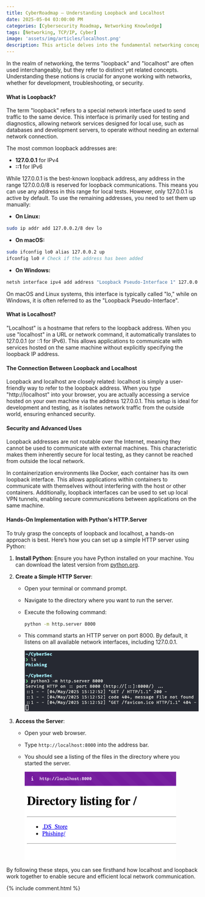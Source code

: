 ```yaml
---
title: CyberRoadmap — Understanding Loopback and Localhost
date: 2025-05-04 03:00:00 PM
categories: [Cybersecurity Roadmap, Networking Knowledge]
tags: [Networking, TCP/IP, Cyber]
image: 'assets/img/articles/localhost.png'
description: This article delves into the fundamental networking concepts of loopback and localhost, essential for professionals in computer networking, cybersecurity, and coding. It explains how loopback interfaces facilitate local traffic for testing and diagnostics, ensuring secure, non-routable communications. The article highlights the role of localhost as a user-friendly reference to loopback addresses, crucial for developing and testing network services locally. It also covers advanced uses in containerization, providing a practical implementation guide using Python's HTTP.Server to solidify understanding. Ideal for enhancing knowledge in TCP/IP and secure network configurations.
---
```



In the realm of networking, the terms "loopback" and "localhost" are often used interchangeably, but they refer to distinct yet related concepts. Understanding these notions is crucial for anyone working with networks, whether for development, troubleshooting, or security.

#### What is Loopback?

The term "loopback" refers to a special network interface used to send traffic to the same device. This interface is primarily used for testing and diagnostics, allowing network services designed for local use, such as databases and development servers, to operate without needing an external network connection.

The most common loopback addresses are:

* **127.0.0.1** for IPv4
*  **::1** for IPv6

While 127.0.0.1 is the best-known loopback address, any address in the range 127.0.0.0/8 is reserved for loopback communications. This means you can use any address in this range for local tests. However, only 127.0.0.1 is active by default. To use the remaining addresses, you need to set them up manually:

* **On Linux:**
```bash
sudo ip addr add 127.0.0.2/8 dev lo
```
* **On macOS:**
```zsh
sudo ifconfig lo0 alias 127.0.0.2 up
ifconfig lo0 # Check if the address has been added
```
* **On Windows:**
```cmd
netsh interface ipv4 add address "Loopback Pseudo-Interface 1" 127.0.0.2 255.0.0.0
```

On macOS and Linux systems, this interface is typically called "lo," while on Windows, it is often referred to as the "Loopback Pseudo-Interface".

#### What is Localhost?

"Localhost" is a hostname that refers to the loopback address. When you use "localhost" in a URL or network command, it automatically translates to 127.0.0.1 (or ::1 for IPv6). This allows applications to communicate with services hosted on the same machine without explicitly specifying the loopback IP address.

#### The Connection Between Loopback and Localhost

Loopback and localhost are closely related: localhost is simply a user-friendly way to refer to the loopback address. When you type "http://localhost" into your browser, you are actually accessing a service hosted on your own machine via the address 127.0.0.1. This setup is ideal for development and testing, as it isolates network traffic from the outside world, ensuring enhanced security.

#### Security and Advanced Uses

Loopback addresses are not routable over the Internet, meaning they cannot be used to communicate with external machines. This characteristic makes them inherently secure for local testing, as they cannot be reached from outside the local network.

In containerization environments like Docker, each container has its own loopback interface. This allows applications within containers to communicate with themselves without interfering with the host or other containers. Additionally, loopback interfaces can be used to set up local VPN tunnels, enabling secure communications between applications on the same machine.

#### Hands-On Implementation with Python's HTTP.Server

To truly grasp the concepts of loopback and localhost, a hands-on approach is best. Here’s how you can set up a simple HTTP server using Python:

1. **Install Python**: Ensure you have Python installed on your machine. You can download the latest version from [python.org](https://www.python.org).
2. **Create a Simple HTTP Server**:

    * Open your terminal or command prompt.
    * Navigate to the directory where you want to run the server.
    * Execute the following command:

      ```bash
      python -m http.server 8000
      ```
    * This command starts an HTTP server on port 8000. By default, it listens on all available network interfaces, including 127.0.0.1.

      ![Screenshot 2025-05-04 at 15.13.24](assets/img/2025-05-04-Loopback_n_localhost/terminal_screen.png)
3. **Access the Server**:

    * Open your web browser.
    * Type `http://localhost:8000` into the address bar.
    * You should see a listing of the files in the directory where you started the server.

      ![Screenshot 2025-05-04 at 15.15.03](assets/img/2025-05-04-Loopback_n_localhost/web_screen.png)

By following these steps, you can see firsthand how localhost and loopback work together to enable secure and efficient local network communication.


{% include comment.html %}